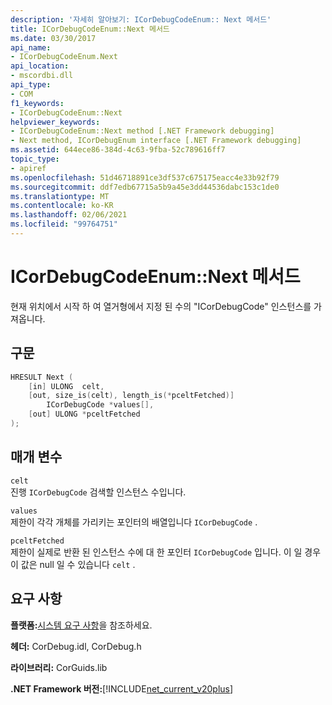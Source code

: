 ```yaml
---
description: '자세히 알아보기: ICorDebugCodeEnum:: Next 메서드'
title: ICorDebugCodeEnum::Next 메서드
ms.date: 03/30/2017
api_name:
- ICorDebugCodeEnum.Next
api_location:
- mscordbi.dll
api_type:
- COM
f1_keywords:
- ICorDebugCodeEnum::Next
helpviewer_keywords:
- ICorDebugCodeEnum::Next method [.NET Framework debugging]
- Next method, ICorDebugEnum interface [.NET Framework debugging]
ms.assetid: 644ece86-384d-4c63-9fba-52c789616ff7
topic_type:
- apiref
ms.openlocfilehash: 51d46718891ce3df537c675175eacc4e33b92f79
ms.sourcegitcommit: ddf7edb67715a5b9a45e3dd44536dabc153c1de0
ms.translationtype: MT
ms.contentlocale: ko-KR
ms.lasthandoff: 02/06/2021
ms.locfileid: "99764751"
---
```

# <a name="icordebugcodeenumnext-method"></a>ICorDebugCodeEnum::Next 메서드

현재 위치에서 시작 하 여 열거형에서 지정 된 수의 "ICorDebugCode" 인스턴스를 가져옵니다.

## <a name="syntax"></a>구문

```cpp
HRESULT Next (
    [in] ULONG  celt,
    [out, size_is(celt), length_is(*pceltFetched)]
        ICorDebugCode *values[],
    [out] ULONG *pceltFetched
);
```

## <a name="parameters"></a>매개 변수

`celt`  
진행 `ICorDebugCode` 검색할 인스턴스 수입니다.

`values`  
제한이 각각 개체를 가리키는 포인터의 배열입니다 `ICorDebugCode` .

`pceltFetched`  
제한이 실제로 반환 된 인스턴스 수에 대 한 포인터 `ICorDebugCode` 입니다. 이 일 경우이 값은 null 일 수 있습니다 `celt` .

## <a name="requirements"></a>요구 사항

**플랫폼:**[시스템 요구 사항](../../get-started/system-requirements.md)을 참조하세요.

**헤더:** CorDebug.idl, CorDebug.h

**라이브러리:** CorGuids.lib

**.NET Framework 버전:**[!INCLUDE[net_current_v20plus](../../../../includes/net-current-v20plus-md.md)]
